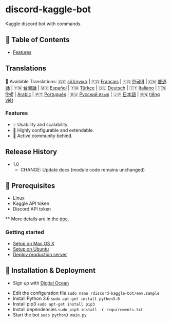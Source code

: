 # discord-kaggle-bot
Kaggle discord bot with commands.


## 📝 Table of Contents

- [Features](#features)

## Translations
:memo: Available Translations: 🇬🇷 [ελληνικά](https://github.com/Jfaler/discord-kaggle-bot/blob/master/doc/) | 🇫🇷 [Français](https://github.com/Jfaler/discord-kaggle-bot/blob/master/doc/) | 🇰🇷 [한국어](https://github.com/Jfaler/discord-kaggle-bot/blob/master/doc/KO_README.md) | 🇨🇳 [普通話](https://github.com/Jfaler/discord-kaggle-bot/blob/master/doc/) | 🇹🇼 [台灣話](https://github.com/Jfaler/discord-kaggle-bot/blob/master/doc/) | 🇲🇽 [Español](https://github.com/Jfaler/discord-kaggle-bot/blob/master/doc/) | 🇹🇷 [Türkçe](https://github.com/Jfaler/discord-kaggle-bot/blob/master/doc/) | 🇩🇪 [Deutsch](https://github.com/Jfaler/discord-kaggle-bot/blob/master/doc/) | 🇮🇹 [Italiano](https://github.com/Jfaler/discord-kaggle-bot/blob/master/doc/) | 🇮🇳 [हिन्दी](https://github.com/Jfaler/discord-kaggle-bot/blob/master/doc/) | [Arabic](https://github.com/Jfaler/discord-kaggle-bot/blob/master/doc/) | 🇵🇹 [Português](https://github.com/Jfaler/discord-kaggle-bot/blob/master/doc/) | 🇷🇺 [Русский язык](https://github.com/Jfaler/discord-kaggle-bot/blob/master/doc/) | 🇯🇵 [日本語](https://github.com/Jfaler/discord-kaggle-bot/blob/master/doc/) | 🇻🇳 [tiếng việt](https://github.com/Jfaler/discord-kaggle-bot/blob/master/doc/)

### Features

* 💡 Usability and scalability.
* 🔧 Highly configurable and extendable.
* 💬 Active community behind.

## Release History

* 1.0
    * CHANGE: Update docs (module code remains unchanged)

## 🔧 Prerequisites 

* Linux
* Kaggle API token
* Discord API token


** More details are in the [doc](doc).

### Getting started

* [Setup on Mac OS X](doc/setup-local-osx.md)
* [Setup on Ubuntu](doc/setup-local-ubuntu.md)
* [Deploy production server](doc/deploy-production-server.md)

## 🚀 Installation & Deployment

* <p>Sign up with <a target="_blank" href="https://m.do.co/c/397fb2277475">Digital Ocean</a><img width="1" height="1" border="0" alt="" style="border:none !important; margin:0px !important;" /></p>
* Edit the configuration file `sudo nano /discord-kaggle-bot/env.sample`
* Install Python 3.6 `sudo apt-get install python3.6`
* Install pip3 `sudo apt-get install pip3`
* Install dependencies `sudo pip3 install -r requirements.txt`
* Start the bot `sudo python3 main.py`
